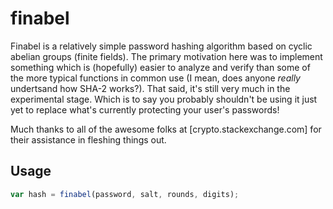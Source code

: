 # finabel

Finabel is a relatively simple password hashing algorithm based on cyclic abelian groups (finite fields). The primary motivation here was to implement something which is (hopefully) easier to analyze and verify than some of the more typical functions in common use (I mean, does anyone *really* undertsand how SHA-2 works?). That said, it's still very much in the experimental stage. Which is to say you probably shouldn't be using it just yet to replace what's currently protecting your user's passwords! 

Much thanks to all of the awesome folks at [crypto.stackexchange.com] for their assistance in fleshing things out. 

## Usage

```js
var hash = finabel(password, salt, rounds, digits);
```

